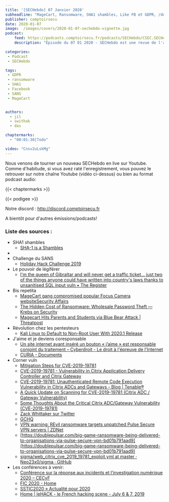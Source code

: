 ```yaml
---
title: '[SECHebdo] 07 Janvier 2020'
subheadline: "MageCart, Ransomware, SHA1 shambles, Like FB et GDPR, /dev/random, CornerVuln, Challenge SANS, etc."
publisher: comptoirsecu
date: 2020-01-07
image:  /images/covers/2020-01-07-sechebdo-vignette.jpg
podcast:
    feed: https://podcasts.comptoirsecu.fr/podcasts/SECHebdo/CSEC.SECHebdo.2020-01-07.m4a
    description: "Épisode du 07 01 2020 - SECHebdo est une revue de l'actualité cybersécurité réalisée en live sur Youtube, généralement le mardi soir."

categories:
 - Podcast
 - SECHebdo

tags:
 - GDPR
 - ransomware
 - SHA1
 - Facebook
 - SANS
 - MageCart


authors:
  - jil
  - swithak
  - das

chaptermarks:
  - "00:01:30|Todo"

video: "Cnsv2uLskMg"
---
```


Nous venons de tourner un nouveau SECHebdo en live sur Youtube. Comme d'habitude, si vous avez raté l'enregistrement, vous pouvez le retrouver sur notre chaîne Youtube (vidéo ci-dessus) ou bien au format podcast audio:

{{< chaptermarks >}}

{{< podigee >}}

Notre discord : <http://discord.comptoirsecu.fr>

A bientôt pour d'autres émissions/podcasts!

### Liste des sources :

*  SHA1 shambles
	* [SHA-1 is a Shambles](https://sha-mbles.github.io/)
* 
*  Challenge du SANS
	* [Holiday Hack Challenge 2019](https://2019.kringlecon.com/invite)
*  Le pouvoir de légiférer
	* [I'm the queen of Gibraltar and will never get a traffic ticket... just two of the things anyone could have written into country's laws thanks to unsanitised SQL input vuln • The Register](https://www.theregister.co.uk/2020/01/07/gibraltar_sql_vuln_allowed_law_editing/)
*  Bis repetita
	* [MageCart gang compromised popular Focus Camera websiteSecurity Affairs](https://securityaffairs.co/wordpress/96104/hacking/magecart-focus-camera-website.html)
	* [The Hidden Cost of Ransomware: Wholesale Password Theft —  Krebs on Security](https://krebsonsecurity.com/2020/01/the-hidden-cost-of-ransomware-wholesale-password-theft/)
	* [Magecart Hits Parents and Students via Blue Bear Attack | Threatpost](https://threatpost.com/magecart-blue-bear-attack/151585/)
*  Révolution chez les pentesteurs
	* [Kali Linux to Default to Non-Root User With 2020.1 Release](https://www.bleepingcomputer.com/news/linux/kali-linux-to-default-to-non-root-user-with-20201-release/)
*  J'aime et je deviens coresponsable
	* [Un site internet ayant inséré un bouton « j’aime » est responsable conjoint du traitement – Cyberdroit - Le droit à l'épreuve de l'Internet](http://www.cyberdroit.fr/2019/09/un-site-internet-ayant-insere-un-bouton-jaime-est-responsable-conjoint-du-traitement/)
	* [CURIA - Documents](http://curia.europa.eu/juris/document/document.jsf?text=&docid=216555&pageIndex=0&doclang=fr&mode=req&dir=&occ=first&part=1&cid=4837189)
*  Corner vuln
	* [Mitigation Steps for CVE-2019-19781](https://support.citrix.com/article/CTX267679)
	* [CVE-2019-19781 - Vulnerability in Citrix Application Delivery Controller and Citrix Gateway](https://support.citrix.com/article/CTX267027)
	* [CVE-2019-19781: Unauthenticated Remote Code Execution Vulnerability in Citrix ADCs and Gateways - Blog | Tenable®](https://www.tenable.com/blog/cve-2019-19781-unauthenticated-remote-code-execution-vulnerability-in-citrix-adcs-and-gateways)
	* [A Quick Update on Scanning for CVE-2019-19781 (Citrix ADC / Gateway Vulnerability)](https://isc.sans.edu/forums/diary/A+Quick+Update+on+Scanning+for+CVE201919781+Citrix+ADC+Gateway+Vulnerability/25686/)
	* [Some Thoughts About the Critical Citrix ADC/Gateway Vulnerability (CVE-2019-19781)](https://isc.sans.edu/forums/diary/Some+Thoughts+About+the+Critical+Citrix+ADCGateway+Vulnerability+CVE201919781/25660/)
	* [Zack Whittaker sur Twitter](https://twitter.com/zackwhittaker/status/1214315001844031488?s=20)
	* [GCHQ](https://www.ncsc.gov.uk/news/alert-vpn-vulnerabilities)
	* [VPN warning: REvil ransomware targets unpatched Pulse Secure VPN servers | ZDNet](https://www.zdnet.com/article/vpn-warning-revil-ransomware-targets-unpatched-pulse-secure-vpn-servers/)
	* [https://doublepulsar.com/big-game-ransomware-being-delivered-to-organisations-via-pulse-secure-vpn-bd01b791aad9](https://doublepulsar.com/big-game-ransomware-being-delivered-to-organisations-via-pulse-secure-vpn-bd01b791aad9)
	* [sigma/web_citrix_cve_2019_19781_exploit.yml at master · Neo23x0/sigma · GitHub](https://github.com/Neo23x0/sigma/blob/master/rules/web/web_citrix_cve_2019_19781_exploit.yml)
*  Les conférences à venir:
	* [Conférence sur la réponse aux incidents et l’investigation numérique 2020 – CECyF](https://www.cecyf.fr/activites/recherche-et-developpement/coriin-2020/)
	* [FIC 2020 - Home](https://www.forum-fic.com/en/home.htm)
	* [SSTIC2020 » Actualité pour 2020](https://www.sstic.org/2020/news/)
	* [Home | leHACK - le French hacking scene - July 6 & 7, 2019](https://lehack.org/en)
